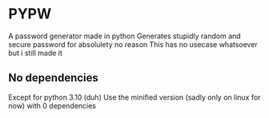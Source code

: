 # PYPW
A password generator made in python
Generates stupidly random and secure password for absolulety no reason
This has no usecase whatsoever but i still made it

## No dependencies
Except for python 3.10 (duh)
Use the minified version (sadly only on linux for now) with 0 dependencies